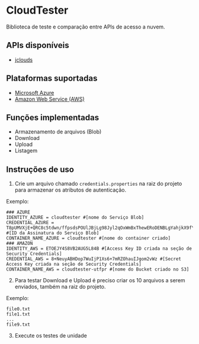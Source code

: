 # CloudTester

Biblioteca de teste e comparação entre APIs de acesso a nuvem.

## APIs disponíveis
- [jclouds](https://jclouds.apache.org/) 

## Plataformas suportadas
- [Microsoft Azure](https://azure.microsoft.com/en-us/)
- [Amazon Web Service (AWS)](http://aws.amazon.com/)
 
## Funções implementadas
- Armazenamento de arquivos (Blob)
 - Download
 - Upload
 - Listagem

## Instruções de uso
1. Crie um arquivo chamado `credentials.properties` na raiz do projeto para armazenar os atributos de autenticação.

 Exemplo:
 
 ```properties
 ### AZURE
 IDENTITY_AZURE = cloudtester #[nome do Serviço Blob]
 CREDENTIAL_AZURE = T8pUMVXjE+QRC8c5tdwn/ffpsdsPOUlJBjLg98Jyl2qOxWmBxThewERoDENBLgYahjkX9fYlfzLywSO/aps== #[ID da Assinatura do Serviço Blob]
 CONTAINER_NAME_AZURE = cloudtester #[nome do container criado]
 ### AMAZON
 IDENTITY_AWS = ETOEJY4S8VB2AUG5L84B #[Access Key ID criada na seção de Security Credentials]
 CREDENTIAL_AWS = 8+NeuyABHDop7WuIjP1Xs6+7mRZOhauIJgom2vWz #[Secret Access Key criada na seção de Security Credentials]
 CONTAINER_NAME_AWS = cloudtester-utfpr #[nome do Bucket criado no S3]
 ```
 
2. Para testar Download e Upload é preciso criar os 10 arquivos a serem enviados, também na raiz do projeto.

 Exemplo:
 
 ```
 file0.txt
 file1.txt
 ...
 file9.txt
 ```

3. Execute os testes de unidade
